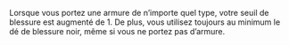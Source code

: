 ﻿---
id: subclass_cunning_ruffian_fr.md#dur-à-cuire
name: Dur à cuire
---
Lorsque vous portez une armure de n’importe quel type, votre seuil de blessure est augmenté de 1. De plus, vous utilisez toujours au minimum le dé de blessure noir, même si vous ne portez pas d’armure.

